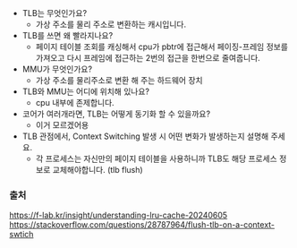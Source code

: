- TLB는 무엇인가요?
  - 가상 주소를 물리 주소로 변환하는 캐시입니다.
- TLB를 쓰면 왜 빨라지나요?
  - 페이지 테이블 조회를 캐싱해서 cpu가 pbtr에 접근해서 페이징-프레임 정보를 가져오고 다시 프레임에 접근하는 2번의 접근을 한번으로 줄여줍니다.
- MMU가 무엇인가요?
  - 가상 주소를 물리주소로 변환 해 주는 하드웨어 장치
- TLB와 MMU는 어디에 위치해 있나요?
  - cpu 내부에 존제합니다.
- 코어가 여러개라면, TLB는 어떻게 동기화 할 수 있을까요?
  - 이거 모르겠어용
- TLB 관점에서, Context Switching 발생 시 어떤 변화가 발생하는지 설명해 주세요.
  - 각 프로세스는 자신만의 페이지 테이블을 사용하니까 TLB도 해당 프로세스 정보로 교체해야합니다. (tlb flush)


### 출처
https://f-lab.kr/insight/understanding-lru-cache-20240605
https://stackoverflow.com/questions/28787964/flush-tlb-on-a-context-swtich